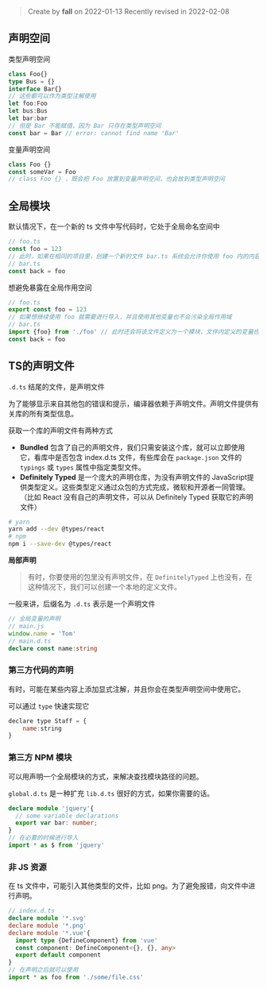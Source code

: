 > Create by **fall** on 2022-01-13
> Recently revised in 2022-02-08

## 声明空间

类型声明空间

```ts
class Foo{}
type Bus = {}
interface Bar{}
// 这些都可以作为类型注解使用
let foo:Foo
let bus:Bus
let bar:bar
// 但是 Bar 不能赋值，因为 Bar 只存在类型声明空间
const bar = Bar // error: cannot find name 'Bar'
```

变量声明空间

```ts
class Foo {}
const someVar = Foo
// class Foo {} ，既会把 Foo 放置到变量声明空间，也会放到类型声明空间
```

## 全局模块

默认情况下，在一个新的 ts 文件中写代码时，它处于全局命名空间中

```ts
// foo.ts
const foo = 123
// 此时，如果在相同的项目里，创建一个新的文件 bar.ts 系统会允许你使用 foo 内的内容
// bar.ts
const back = foo
```

想避免暴露在全局作用空间

```ts
// foo.ts
export const foo = 123
// 如果想继续使用 foo 就需要进行导入，并且使用其他变量也不会污染全局作用域
// bar.ts
import {foo} from './foo' // 此时还会将该文件定义为一个模块，文件内定义的变量也不会污染全局空间
const back = foo
```



## TS的声明文件

`.d.ts` 结尾的文件，是声明文件

为了能够显示来自其他包的错误和提示，编译器依赖于声明文件。声明文件提供有关库的所有类型信息。

获取一个库的声明文件有两种方式

- **Bundled** 包含了自己的声明文件，我们只需安装这个库，就可以立即使用它，看库中是否包含 index.d.ts 文件，有些库会在 `package.json` 文件的 `typings` 或 `types` 属性中指定类型文件。
- **Definitely Typed** 是一个庞大的声明仓库，为没有声明文件的 JavaScript提供类型定义。这些类型定义通过众包的方式完成，微软和开源者一同管理。（比如 React 没有自己的声明文件，可以从 Definitely Typed 获取它的声明文件）

```bash
# yarn 
yarn add --dev @types/react
# npm 
npm i --save-dev @types/react
```

**局部声明**

> 有时，你要使用的包里没有声明文件，在 `DefinitelyTyped` 上也没有，在这种情况下，我们可以创建一个本地的定义文件。

一般来讲，后缀名为 `.d.ts`  表示是一个声明文件

```ts
// 全局变量的声明
// main.js
window.name = 'Tom'
// main.d.ts
declare const name:string
```

### 第三方代码的声明

有时，可能在某些内容上添加显式注解，并且你会在类型声明空间中使用它。

可以通过 `type` 快速实现它

```js
declare type Staff = {
	name:string
}
```

### 第三方 NPM 模块

可以用声明一个全局模块的方式，来解决查找模块路径的问题。

`global.d.ts` 是一种扩充 `lib.d.ts` 很好的方式，如果你需要的话。

```ts
declare module 'jquery'{
  // some variable declarations
  export var bar: number;
}
// 在必要的时候进行导入
import * as $ from 'jquery'
```

### 非 JS 资源

在 ts 文件中，可能引入其他类型的文件，比如 png。为了避免报错，向文件中进行声明。

```ts
// index.d.ts
declare module '*.svg'
declare module '*.png'
declare module '*.vue'{
  import type {DefineComponent} from 'vue'
  const component: DefineComponent<{}, {}, any>
  export default component
}
// 在声明之后就可以使用
import * as foo from './some/file.css'
```

